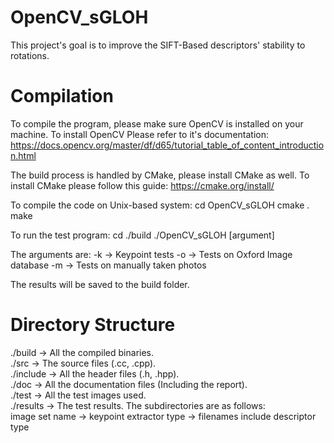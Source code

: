 # OpenCV_sGLOH
This project's goal is to improve the SIFT-Based descriptors' stability to rotations.

# Compilation
To compile the program, please make sure OpenCV is installed on your machine.
To install OpenCV Please refer to it's documentation:
https://docs.opencv.org/master/df/d65/tutorial_table_of_content_introduction.html

The build process is handled by CMake, please install CMake as well.
To install CMake please follow this guide:
https://cmake.org/install/

To compile the code on Unix-based system:
    cd OpenCV_sGLOH
    cmake .
    make

To run the test program:
    cd ./build
    ./OpenCV_sGLOH [argument]

The arguments are:
    -k -> Keypoint tests
    -o -> Tests on Oxford Image database
    -m -> Tests on manually taken photos

The results will be saved to the build folder.


# Directory Structure
./build -> All the compiled binaries.  
./src -> The source files (.cc, .cpp).  
./include -> All the header files (.h, .hpp).  
./doc -> All the documentation files (Including the report).  
./test -> All the test images used.  
./results -> The test results. The subdirectories are as follows:   
    image set name -> keypoint extractor type -> filenames include descriptor type
